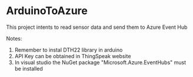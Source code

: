 # ArduinoToAzure
This project intents to read sensor data and send them to Azure Event Hub

Notes:
  1. Remember to instal DTH22 library in arduino
  2. API Key can be obtained in ThingSpeak website
  3. In visual studio the NuGet package "Microsoft.Azure.EventHubs" must be installed
